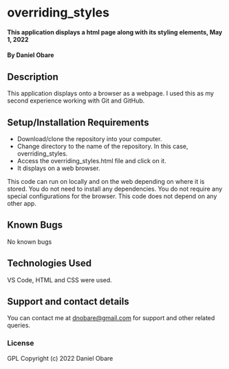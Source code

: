 # overriding_styles
#### This application displays a html page along with its styling elements, May 1, 2022
#### By Daniel Obare
## Description
This application displays onto a browser as a webpage. I used this as my second experience working with Git and GitHub.
## Setup/Installation Requirements
* Download/clone the repository into your computer.
* Change directory to the name of the repository. In this case, overriding_styles.
* Access the overriding_styles.html file and click on it.
* It displays on a web browser.

This code can run on locally and on the web depending on where it is stored. You do not need to install any dependencies. You do not require any special configurations for the browser. This code does not depend on any other app.
## Known Bugs
No known bugs
## Technologies Used
VS Code, HTML and CSS were used.
## Support and contact details
You can contact me at dnobare@gmail.com for support and other related queries.
### License
GPL
Copyright (c) 2022 Daniel Obare
